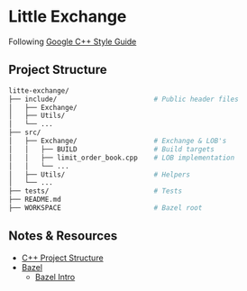 # Little Exchange 
Following [Google C++ Style Guide](https://google.github.io/styleguide/cppguide.html)

## Project Structure 

```sh
litte-exchange/
├── include/                        # Public header files 
│   ├── Exchange/
│   ├── Utils/               
│   └── ...
├── src/
│   ├── Exchange/                   # Exchange & LOB's
│   │   ├── BUILD                   # Build targets
│   │   ├── limit_order_book.cpp    # LOB implementation
│   │   └── ...
│   ├── Utils/                      # Helpers
│   └── ...
├── tests/                          # Tests
├── README.md              
├── WORKSPACE                       # Bazel root
```

## Notes & Resources 
- [C++ Project Structure](https://medium.com/heuristics/c-application-development-part-1-project-structure-454b00f9eddc)
- [Bazel](https://bazel.build/start/cpp)
    - [Bazel Intro](https://medium.com/@d.s.m/understanding-bazel-an-introductory-overview-0c9ddb1b1ce9)